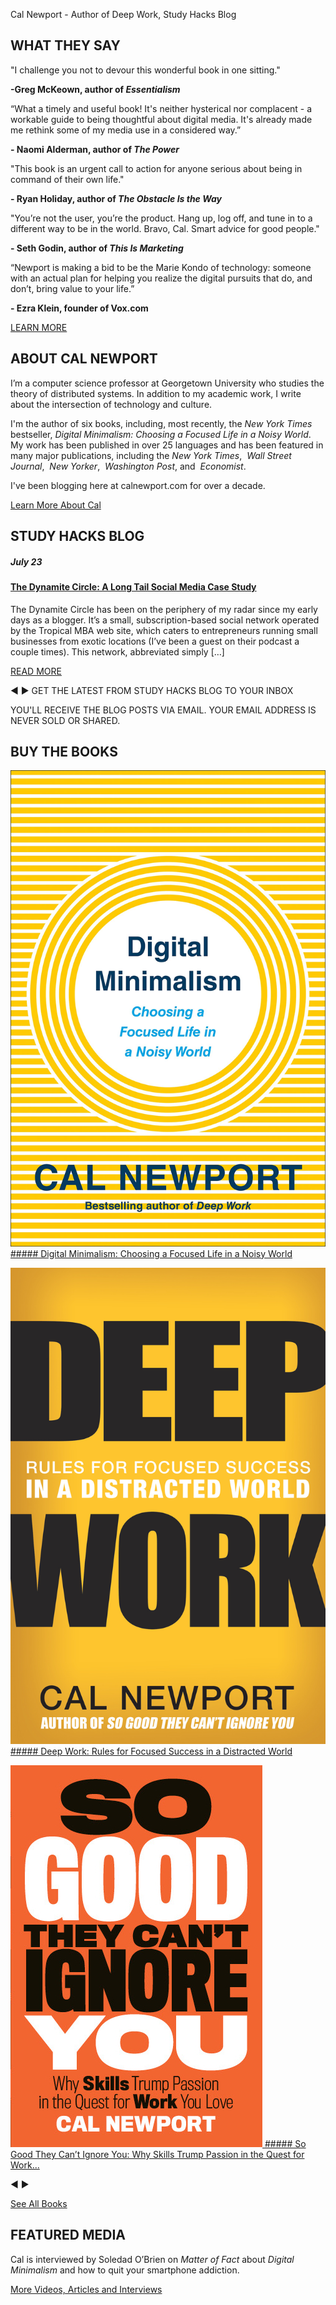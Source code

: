 Cal Newport - Author of Deep Work, Study Hacks Blog

## WHAT **THEY SAY**

"I challenge you not to devour this wonderful book in one sitting."

**-Greg McKeown, author of *Essentialism***

“What a timely and useful book! It's neither hysterical nor complacent - a workable guide to being thoughtful about digital media. It's already made me rethink some of my media use in a considered way.”

**- Naomi Alderman, author of *The Power***

"This book is an urgent call to action for anyone serious about being in command of their own life."

**- Ryan Holiday, author of *The Obstacle Is the Way***

"You’re not the user, you’re the product. Hang up, log off, and tune in to a different way to be in the world. Bravo, Cal. Smart advice for good people."

**- Seth Godin, author of *This Is Marketing***

“Newport is making a bid to be the Marie Kondo of technology: someone with an actual plan for helping you realize the digital pursuits that do, and don’t, bring value to your life.”

**- Ezra Klein, founder of Vox.com**

[LEARN MORE](http://calnewport.com/blog/2019/01/12/why-you-should-pre-order-digital-minimalism/)

## ABOUT **CAL NEWPORT**

I’m a computer science professor at Georgetown University who studies the theory of distributed systems. In addition to my academic work, I write about the intersection of technology and culture.

I'm the author of six books, including, most recently, the *New York Times* bestseller, *Digital Minimalism: Choosing a Focused Life in a Noisy World*. My work has been published in over 25 languages and has been featured in many major publications, including the *New York Times*,  *Wall Street Journal*,  *New Yorker*,  *Washington Post*, and  *Economist*.

I've been blogging here at calnewport.com for over a decade.

 [Learn More About Cal](http://www.calnewport.com/about)

## STUDY HACKS BLOG

#####  July 23

####  [The Dynamite Circle: A Long Tail Social Media Case Study](http://www.calnewport.com/blog/2019/07/23/the-dynamite-circle-a-long-tail-social-media-case-study/)

The Dynamite Circle has been on the periphery of my radar since my early days as a blogger. It’s a small, subscription-based social network operated by the Tropical MBA web site, which caters to entrepreneurs running small businesses from exotic locations (I’ve been a guest on their podcast a couple times). This network, abbreviated simply […]

 [READ MORE](http://www.calnewport.com/blog/2019/07/23/the-dynamite-circle-a-long-tail-social-media-case-study/)

◀  ▶
GET THE LATEST FROM
STUDY HACKS BLOG TO YOUR INBOX

 YOU'LL RECEIVE THE BLOG POSTS VIA EMAIL. YOUR EMAIL ADDRESS IS NEVER SOLD OR SHARED.

## BUY **THE BOOKS**

[![digital-minimalism.jpg](../_resources/671f2f379e24f4bb0c74320904adbc6a.jpg)   ##### Digital Minimalism: Choosing a Focused Life in a Noisy World](http://calnewport.com/books/digital-minimalism/)

[![deep-work-cal-newport-lrg.jpg](../_resources/7af2f6b97ef218ce6db940b401115f0e.jpg)   ##### Deep Work: Rules for Focused Success in a Distracted World](http://calnewport.com/books/deep-work/)

[![](../_resources/2003743ab03348ec5171ceae0c0212b3.png)   ##### So Good They Can’t Ignore You: Why Skills Trump Passion in the Quest for Work...](http://calnewport.com/books/so-good/)

◀  ▶

[See All Books](http://www.calnewport.com/books/)

## FEATURED **MEDIA**

Cal is interviewed by Soledad O’Brien on *Matter of Fact* about *Digital Minimalism* and how to quit your smartphone addiction.

[More Videos, Articles and Interviews](http://www.calnewport.com/media/)